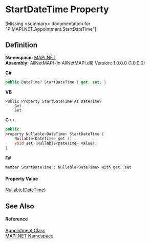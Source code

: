 # StartDateTime Property


\[Missing &lt;summary&gt; documentation for "P:MAPI.NET.Appointment.StartDateTime"\]



## Definition
**Namespace:** <a href="5bef4637-66f8-16d4-e5f4-4d0da57a1538.md">MAPI.NET</a>  
**Assembly:** AllNetMAPI (in AllNetMAPI.dll) Version: 1.0.0.0 (1.0.0.0)

**C#**
``` C#
public DateTime? StartDateTime { get; set; }
```
**VB**
``` VB
Public Property StartDateTime As DateTime?
	Get
	Set
```
**C++**
``` C++
public:
property Nullable<DateTime> StartDateTime {
	Nullable<DateTime> get ();
	void set (Nullable<DateTime> value);
}
```
**F#**
``` F#
member StartDateTime : Nullable<DateTime> with get, set
```



#### Property Value
<a href="https://learn.microsoft.com/dotnet/api/system.nullable-1" target="_blank" rel="noopener noreferrer">Nullable</a>(<a href="https://learn.microsoft.com/dotnet/api/system.datetime" target="_blank" rel="noopener noreferrer">DateTime</a>)

## See Also


#### Reference
<a href="13ed75e1-5dd4-0ede-0e85-b151cb2a9a73.md">Appointment Class</a>  
<a href="5bef4637-66f8-16d4-e5f4-4d0da57a1538.md">MAPI.NET Namespace</a>  
